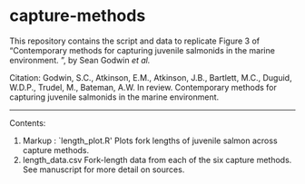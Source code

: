# capture-methods
This repository contains the script and data to replicate Figure 3 of “Contemporary methods for capturing juvenile salmonids in the marine environment. ”, by Sean Godwin _et al._

Citation: Godwin, S.C., Atkinson, E.M., Atkinson, J.B., Bartlett, M.C., Duguid, W.D.P., Trudel, M., Bateman, A.W. In review. Contemporary methods for capturing juvenile salmonids in the marine environment. 

-----
Contents:
1. Markup :  `length_plot.R'
   Plots fork lengths of juvenile salmon across capture methods.
2. length_data.csv
   Fork-length data from each of the six capture methods. See manuscript for more detail on sources.
